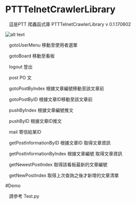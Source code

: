 # PTTTelnetCrawlerLibrary

    這是PTT 爬蟲函式庫 PTTTelnetCrawlerLibrary v 0.1.170602

![alt text](http://i.imgur.com/RBWptQS.jpg)

    gotoUserMenu 移動至使用者選單
    
    gotoBoard 移動至看板
    
    logout 登出
    
    post PO 文
    
    gotoPostByIndex 根據文章編號移動至該文章前
    
    gotoPostByID 根據文章ID移動至該文章前
    
    pushByIndex 根據文章編號推文
    
    pushByID 根據文章ID推文
    
    mail 寄信給某ID
    
    getPostInformationByID 根據文章ID 取得文章資訊
    
    getPostInformationByIndex 根據文章編號 取得文章資訊
    
    getNewestPostIndex 取得該看板最新的文章編號
    
    getNewPostIndex 取得上次查詢之後才新增的文章清單

#Demo
    
    請參考 Test.py
